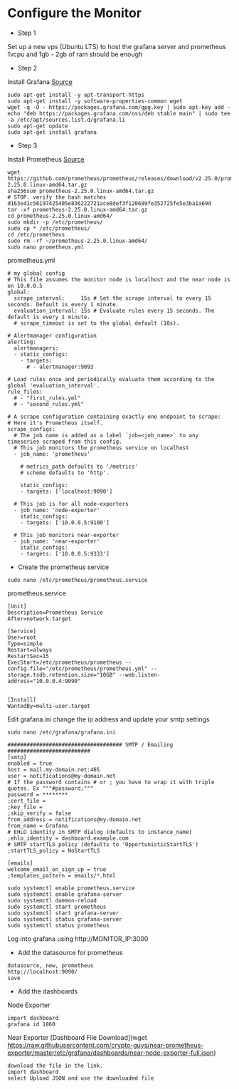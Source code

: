 # Configure the Monitor

- Step 1 

Set up a new vps (Ubuntu LTS) to host the grafana server and prometheus 1vcpu and 1gb - 2gb of ram should be enough

- Step 2

Install Grafana [Source](https://grafana.com/docs/grafana/latest/installation/debian/)

```
sudo apt-get install -y apt-transport-https
sudo apt-get install -y software-properties-common wget
wget -q -O - https://packages.grafana.com/gpg.key | sudo apt-key add -
echo "deb https://packages.grafana.com/oss/deb stable main" | sudo tee -a /etc/apt/sources.list.d/grafana.li
sudo apt-get update
sudo apt-get install grafana
```

- Step 3

Install Prometheus [Source]()

```
wget https://github.com/prometheus/prometheus/releases/download/v2.25.0/prometheus-2.25.0.linux-amd64.tar.gz
sha256sum prometheus-2.25.0.linux-amd64.tar.gz
# STOP. verify the hash matches d163e41c56197425405e836222721ace8def3f120689fe352725fe5e3ba1a69d
tar -xf prometheus-2.25.0.linux-amd64.tar.gz
cd prometheus-2.25.0.linux-amd64/
sudo mkdir -p /etc/prometheus/
sudo cp * /etc/prometheus/
cd /etc/prometheus
sudo rm -rf ~/prometheus-2.25.0.linux-amd64/
sudo nano prometheus.yml
```

prometheus.yml
```
# my global config
# This file assumes the monitor node is localhost and the near node is on 10.0.0.5 
global:
  scrape_interval:     15s # Set the scrape interval to every 15 seconds. Default is every 1 minute.
  evaluation_interval: 15s # Evaluate rules every 15 seconds. The default is every 1 minute.
  # scrape_timeout is set to the global default (10s).

# Alertmanager configuration
alerting:
  alertmanagers:
  - static_configs:
    - targets:
      # - alertmanager:9093

# Load rules once and periodically evaluate them according to the global 'evaluation_interval'.
rule_files:
  # - "first_rules.yml"
  # - "second_rules.yml"

# A scrape configuration containing exactly one endpoint to scrape:
# Here it's Prometheus itself.
scrape_configs:
  # The job name is added as a label `job=<job_name>` to any timeseries scraped from this config.
  # This job monitors the prometheus service on localhost
  - job_name: 'prometheus'

    # metrics_path defaults to '/metrics'
    # scheme defaults to 'http'.

    static_configs:
    - targets: ['localhost:9090']

  # This job is for all node-exporters
  - job_name: 'node-exporter'
    static_configs:
    - targets: ['10.0.0.5:9100']

  # This job monitors near-exporter
  - job_name: 'near-exporter'
    static_configs:
    - targets: ['10.0.0.5:9333']
```

- Create the prometheus service

```
sudo nano /etc/prometheus/prometheus.service
```
prometheus.service
```
[Unit]
Description=Prometheus Service
After=network.target

[Service]
User=root
Type=simple
Restart=always
RestartSec=15
ExecStart=/etc/prometheus/prometheus --config.file="/etc/prometheus/prometheus.yml" --storage.tsdb.retention.size="10GB" --web.listen-address="10.0.0.4:9090"


[Install]
WantedBy=multi-user.target
```
Edit grafana.ini change the ip address and update your smtp settings
```
sudo nano /etc/grafana/grafana.ini

#################################### SMTP / Emailing ##########################
[smtp]
enabled = true
host = mail.my-domain.net:465
user = notifications@my-domain.net
# If the password contains # or ; you have to wrap it with triple quotes. Ex """#password;"""
password = ********
;cert_file =
;key_file =
;skip_verify = false
from_address = notifications@my-domain.net
from_name = Grafana
# EHLO identity in SMTP dialog (defaults to instance_name)
;ehlo_identity = dashboard.example.com
# SMTP startTLS policy (defaults to 'OpportunisticStartTLS')
;startTLS_policy = NoStartTLS

[emails]
welcome_email_on_sign_up = true
;templates_pattern = emails/*.html
```
```
sudo systemctl enable prometheus.service
sudo systemctl enable grafana-server 
sudo systemctl daemon-reload
sudo systemctl start prometheus
sudo systemctl start grafana-server
sudo systemctl status grafana-server
sudo systemctl status prometheus
```

Log into grafana using http://MONITOR_IP:3000    

- Add the datasource for prometheus

```
datasource, new, prometheus
http://localhost:9090/
save
```

- Add the dashboards

Node Exporter
```
import dashboard
grafana id 1860
```

Near Exporter [Dashboard File Download](wget https://raw.githubusercontent.com/crypto-guys/near-prometheus-exporter/master/etc/grafana/dashboards/near-node-exporter-full.json)
```
download the file in the link. 
import dashboard
select Upload JSON and use the downloaded file
```
